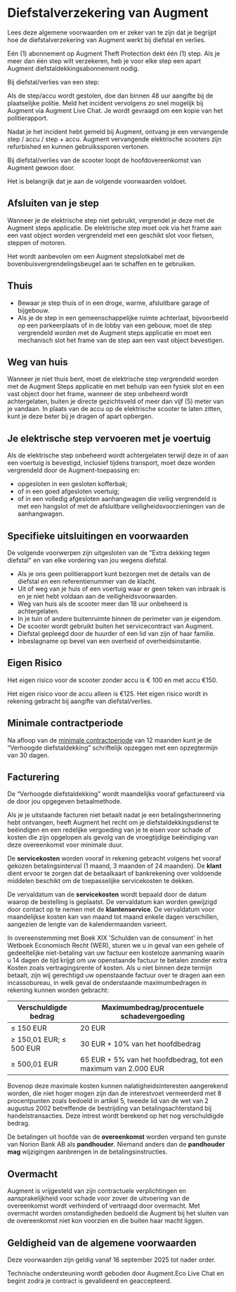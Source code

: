 # Diefstalverzekering van Augment

Lees deze algemene voorwaarden om er zeker van te zijn dat je begrijpt hoe de diefstalverzekering van Augment werkt bij diefstal en verlies.

Eén (1) abonnement op Augment Theft Protection dekt één (1) step. Als je meer dan één step wilt verzekeren, heb je voor elke step een apart Augment diefstaldekkingsabonnement nodig.

Bij diefstal/verlies van een step:

Als de step/accu wordt gestolen, doe dan binnen 48 uur aangifte bij de plaatselijke politie. Meld het incident vervolgens zo snel mogelijk bij Augment via Augment Live Chat. Je wordt gevraagd om een kopie van het politierapport.

Nadat je het incident hebt gemeld bij Augment, ontvang je een vervangende step / accu / step + accu. Augment vervangende elektrische scooters zijn refurbished en kunnen gebruikssporen vertonen.

Bij diefstal/verlies van de scooter loopt de hoofdovereenkomst van Augment gewoon door.

Het is belangrijk dat je aan de volgende voorwaarden voldoet.

## Afsluiten van je step

Wanneer je de elektrische step niet gebruikt, vergrendel je deze met de Augment steps applicatie. De elektrische step moet ook via het frame aan een vast object worden vergrendeld met een geschikt slot voor fietsen, steppen of motoren.

Het wordt aanbevolen om een Augment stepslotkabel met de bovenbuisvergrendelingsbeugel aan te schaffen en te gebruiken.

## Thuis

- Bewaar je step thuis of in een droge, warme, afsluitbare garage of bijgebouw.
- Als je de step in een gemeenschappelijke ruimte achterlaat, bijvoorbeeld op een parkeerplaats of in de lobby van een gebouw, moet de step vergrendeld worden met de Augment steps applicatie en moet een mechanisch slot het frame van de step aan een vast object bevestigen.

## Weg van huis

Wanneer je niet thuis bent, moet de elektrische step vergrendeld worden met de Augment Steps applicatie en met behulp van een fysiek slot en een vast object door het frame, wanneer de step onbeheerd wordt achtergelaten, buiten je directe gezichtsveld of meer dan vijf (5) meter van je vandaan. In plaats van de accu op de elektrische scooter te laten zitten, kunt je deze beter bij je dragen of apart opbergen.

<div class="page"></div>

## Je elektrische step vervoeren met je voertuig

Als de elektrische step onbeheerd wordt achtergelaten terwijl deze in of aan een voertuig is bevestigd, inclusief tijdens transport, moet deze worden vergrendeld door de Augment-toepassing en:

- opgesloten in een gesloten kofferbak;
- of in een goed afgesloten voertuig;
- of in een volledig afgesloten aanhangwagen die veilig vergrendeld is met een hangslot of met de afsluitbare veiligheidsvoorzieningen van de aanhangwagen.

## Specifieke uitsluitingen en voorwaarden

De volgende voorwerpen zijn uitgesloten van de "Extra dekking tegen diefstal" en van elke vordering van jou wegens diefstal.

- Als je ons geen politierapport kunt bezorgen met de details van de diefstal en een referentienummer van de klacht.
- Uit of weg van je huis of een voertuig waar er geen teken van inbraak is en je niet hebt voldaan aan de veiligheidsvoorwaarden.
- Weg van huis als de scooter meer dan 18 uur onbeheerd is achtergelaten.
- In je tuin of andere buitenruimte binnen de perimeter van je eigendom.
- De scooter wordt gebruikt buiten het servicecontract van Augment.
- Diefstal gepleegd door de huurder of een lid van zijn of haar familie.
- Inbeslagname op bevel van een overheid of overheidsinstantie.

## Eigen Risico

Het eigen risico voor de scooter zonder accu is € 100 en met accu €150.

Het eigen risico voor de accu alleen is €125. Het eigen risico wordt in rekening gebracht bij aangifte van diefstal/verlies.

## Minimale contractperiode

Na afloop van de [minimale contractperiode](https://www.lawinsider.com/dictionary/minimum-contract-term) van 12 maanden kunt je de “Verhoogde diefstaldekking” schriftelijk opzeggen met een opzegtermijn van 30 dagen.

## Facturering

De “Verhoogde diefstaldekking” wordt maandelijks vooraf gefactureerd via de door jou opgegeven betaalmethode.

Als je je uitstaande facturen niet betaalt nadat je een betalingsherinnering hebt ontvangen, heeft Augment het recht om je diefstaldekkingsdienst te beëindigen en een redelijke vergoeding van je te eisen voor schade of kosten die zijn opgelopen als gevolg van de vroegtijdige beëindiging van deze overeenkomst voor minimale duur.

De **servicekosten** worden vooraf in rekening gebracht volgens het vooraf gekozen betalingsinterval (1 maand, 3 maanden of 24 maanden). De **klant** dient ervoor te zorgen dat de betaalkaart of bankrekening over voldoende middelen beschikt om de toepasselijke servicekosten te dekken.

De vervaldatum van de **servicekosten** wordt bepaald door de datum waarop de bestelling is geplaatst. De vervaldatum kan worden gewijzigd door contact op te nemen met de **klantenservice**. De vervaldatum voor maandelijkse kosten kan van maand tot maand enkele dagen verschillen, aangezien de lengte van de kalendermaanden varieert.

In overeenstemming met Boek XIX 'Schulden van de consument' in het Wetboek Economisch Recht (WER), sturen we u in geval van een gehele of gedeeltelijke niet-betaling van uw factuur een kosteloze aanmaning waarin u 14 dagen de tijd krijgt om uw openstaande factuur te betalen zonder extra Kosten zoals vertragingsrente of kosten. Als u niet binnen deze termijn betaalt, zijn wij gerechtigd uw openstaande factuur over te dragen aan een incassobureau, in welk geval de onderstaande maximumbedragen in rekening kunnen worden gebracht:

| Verschuldigde bedrag                | Maximumbedrag/procentuele schadevergoeding                |
|-------------------------------------|-----------------------------------------------------------|
| ≤ 150 EUR                           | 20 EUR                                                    |
| ≥ 150,01 EUR; ≤ 500 EUR             | 30 EUR + 10% van het hoofdbedrag                          |
| ≥ 500,01 EUR                        | 65 EUR + 5% van het hoofdbedrag, tot een maximum van 2.000 EUR |

Bovenop deze maximale kosten kunnen nalatigheidsinteresten aangerekend worden, die niet hoger mogen zijn dan de interestvoet vermeerderd met 8 procentpunten zoals bedoeld in artikel 5, tweede lid van de wet van 2 augustus 2002 betreffende de bestrijding van betalingsachterstand bij handelstransacties. Deze intrest wordt berekend op het nog verschuldigde bedrag.

De betalingen uit hoofde van de **overeenkomst** worden verpand ten gunste van Norion Bank AB als **pandhouder**. Niemand anders dan de **pandhouder mag** wijzigingen aanbrengen in de betalingsinstructies.

## Overmacht

Augment is vrijgesteld van zijn contractuele verplichtingen en aansprakelijkheid voor schade voor zover de uitvoering van de overeenkomst wordt verhinderd of vertraagd door overmacht. Met overmacht worden omstandigheden bedoeld die Augment bij het sluiten van de overeenkomst niet kon voorzien en die buiten haar macht liggen.

## Geldigheid van de algemene voorwaarden

Deze voorwaarden zijn geldig vanaf 16 september 2025 tot nader order.

Technische ondersteuning wordt geboden door Augment.Eco Live Chat en begint zodra je contract is gevalideerd en geaccepteerd.
